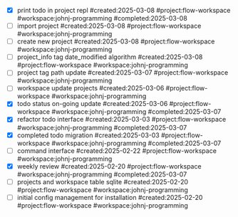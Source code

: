- [x] print todo in project repl #created:2025-03-08 #project:flow-workspace #workspace:johnj-programming #completed:2025-03-08
- [ ] import project #created:2025-03-08 #project:flow-workspace #workspace:johnj-programming
- [ ] create new project #created:2025-03-08 #project:flow-workspace #workspace:johnj-programming
- [ ] project_info tag date_modified algorithm #created:2025-03-08 #project:flow-workspace #workspace:johnj-programming
- [ ] project tag path update #created:2025-03-07 #project:flow-workspace #workspace:johnj-programming
- [ ] workspace update projects #created:2025-03-06 #project:flow-workspace #workspace:johnj-programming
- [x] todo status on-going update #created:2025-03-06 #project:flow-workspace #workspace:johnj-programming #completed:2025-03-07
- [x] refactor todo interface #created:2025-03-03 #project:flow-workspace #workspace:johnj-programming #completed:2025-03-07
- [x] completed todo migration #created:2025-03-03 #project:flow-workspace #workspace:johnj-programming #completed:2025-03-07
- [ ] command interface #created:2025-02-22 #project:flow-workspace #workspace:johnj-programming
- [x] weekly review #created:2025-02-20 #project:flow-workspace #workspace:johnj-programming #completed:2025-03-07
- [ ] projects and workspace table sqlite #created:2025-02-20 #project:flow-workspace #workspace:johnj-programming
- [ ] initial config management for installation #created:2025-02-20 #project:flow-workspace #workspace:johnj-programming